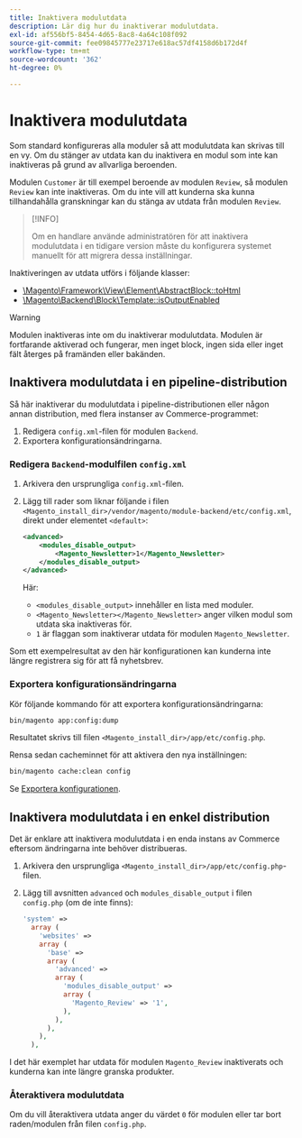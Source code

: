 ```yaml
---
title: Inaktivera modulutdata
description: Lär dig hur du inaktiverar modulutdata.
exl-id: af556bf5-8454-4d65-8ac8-4a64c108f092
source-git-commit: fee09845777e23717e618ac57df4158d6b172d4f
workflow-type: tm+mt
source-wordcount: '362'
ht-degree: 0%

---
```


# Inaktivera modulutdata

Som standard konfigureras alla moduler så att modulutdata kan skrivas till en vy. Om du stänger av utdata kan du inaktivera en modul som inte kan inaktiveras på grund av allvarliga beroenden.

Modulen `Customer` är till exempel beroende av modulen `Review`, så modulen `Review` kan inte inaktiveras. Om du inte vill att kunderna ska kunna tillhandahålla granskningar kan du stänga av utdata från modulen `Review`.

>[!INFO]
>
>Om en handlare använde administratören för att inaktivera modulutdata i en tidigare version måste du konfigurera systemet manuellt för att migrera dessa inställningar.

Inaktiveringen av utdata utförs i följande klasser:

- [\Magento\Framework\View\Element\AbstractBlock::toHtml](https://github.com/magento/magento2/blob/36097739bbb0b8939ad9a2a0dadee64318153dca/lib/internal/Magento/Framework/View/Element/AbstractBlock.php#L651)
- [\Magento\Backend\Block\Template::isOutputEnabled](https://github.com/magento/magento2/blob/0c786907ffe03d0e2990612eec16ee58b00379c5/app/code/Magento/Backend/Block/Template.php#L96)

>[!WARNING]
>
>Modulen inaktiveras inte om du inaktiverar modulutdata. Modulen är fortfarande aktiverad och fungerar, men inget block, ingen sida eller inget fält återges på framänden eller bakänden.

## Inaktivera modulutdata i en pipeline-distribution

Så här inaktiverar du modulutdata i pipeline-distributionen eller någon annan distribution, med flera instanser av Commerce-programmet:

1. Redigera `config.xml`-filen för modulen `Backend`.
1. Exportera konfigurationsändringarna.

### Redigera `Backend`-modulfilen `config.xml`

1. Arkivera den ursprungliga `config.xml`-filen.
1. Lägg till rader som liknar följande i filen `<Magento_install_dir>/vendor/magento/module-backend/etc/config.xml`, direkt under elementet `<default>`:

   ```xml
   <advanced>
       <modules_disable_output>
           <Magento_Newsletter>1</Magento_Newsletter>
       </modules_disable_output>
   </advanced>
   ```

   Här:

   - `<modules_disable_output>` innehåller en lista med moduler.
   - `<Magento_Newsletter></Magento_Newsletter>` anger vilken modul som utdata ska inaktiveras för.
   - `1` är flaggan som inaktiverar utdata för modulen `Magento_Newsletter`.

Som ett exempelresultat av den här konfigurationen kan kunderna inte längre registrera sig för att få nyhetsbrev.

### Exportera konfigurationsändringarna

Kör följande kommando för att exportera konfigurationsändringarna:

```bash
bin/magento app:config:dump
```

Resultatet skrivs till filen `<Magento_install_dir>/app/etc/config.php`.

Rensa sedan cacheminnet för att aktivera den nya inställningen:

```bash
bin/magento cache:clean config
```

Se [Exportera konfigurationen](../cli/export-configuration.md).

## Inaktivera modulutdata i en enkel distribution

Det är enklare att inaktivera modulutdata i en enda instans av Commerce eftersom ändringarna inte behöver distribueras.

1. Arkivera den ursprungliga `<Magento_install_dir>/app/etc/config.php`-filen.
1. Lägg till avsnitten `advanced` och `modules_disable_output` i filen `config.php` (om de inte finns):

   ```php
   'system' =>
     array (
       'websites' =>
       array (
         'base' =>
         array (
           'advanced' =>
           array (
             'modules_disable_output' =>
             array (
               'Magento_Review' => '1',
             ),
           ),
         ),
       ),
     ),
   ```

I det här exemplet har utdata för modulen `Magento_Review` inaktiverats och kunderna kan inte längre granska produkter.

### Återaktivera modulutdata

Om du vill återaktivera utdata anger du värdet `0` för modulen eller tar bort raden/modulen från filen `config.php`.
